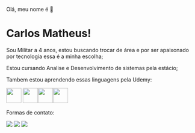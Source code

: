 Olá, meu nome é           👋 
<h1>Carlos Matheus!</h1>

Sou Militar a 4 anos, estou buscando trocar de área e por ser apaixonado por tecnologia essa é a minha escolha;  

Estou cursando Analise e Desenvolvimento de sistemas pela estácio;

Tambem estou aprendendo essas linguagens pela Udemy: 

<img src="https://cdn.jsdelivr.net/gh/devicons/devicon/icons/javascript/javascript-original.svg" width="40" height="40" /> <img src="https://cdn.jsdelivr.net/gh/devicons/devicon/icons/php/php-original.svg" width="40" height="40" /><img src="https://cdn.jsdelivr.net/gh/devicons/devicon/icons/mysql/mysql-original-wordmark.svg" width="40" height="40"/><img src="https://cdn.jsdelivr.net/gh/devicons/devicon/icons/python/python-original-wordmark.svg" width="40" height="40"/>
    
Formas de contato: 

<a href="https://www.instagram.com/carlos_mathh/" target="_blank"><img loading="lazy" src="https://img.shields.io/badge/-Instagram-%23E4405F?style=for-the-badge&logo=instagram&logoColor=white" target="_blank"></a> <a href = "mailto:carlosmathhh@gmail.com"><img loading="lazy" src="https://img.shields.io/badge/Gmail-D14836?style=for-the-badge&logo=gmail&logoColor=white" target="_blank"></a> <a href="https://www.linkedin.com/in/carlos-matheus-da-silva-costa-192274244/"><img loading="lazy" src="https://img.shields.io/badge/-LinkedIn-%230077B5?style=for-the-badge&logo=linkedin&logoColor=white" target="_blank"></a>   
